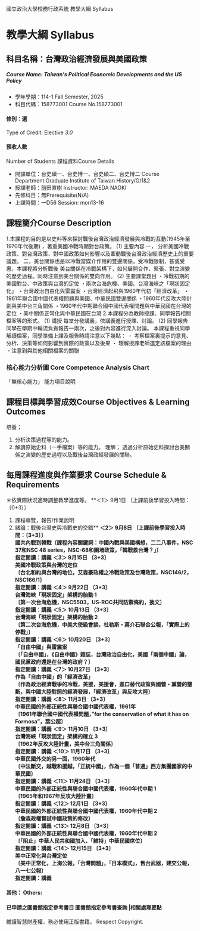 國立政治大學校務行政系統 教學大綱 Syllabus
# 教學大綱 Syllabus
##  科目名稱：台灣政治經濟發展與美國政策
#####  Course Name: Taiwan's Political Economic Developments and the US Policy
  * 學年學期：114-1 Fall Semester, 2025 
  * 科目代碼：158773001 Course No.158773001
#### 修別：選
Type of Credit: Elective 
_3.0_
#### 預收人數
Number of Students
課程資料Course Details
  * 開課單位：台史碩一、台史博一、台史碩二、台史博二 Course Department:Graduate Institute of Taiwan History/G/1&2 
  * 授課老師：前田直樹 Instructor: MAEDA NAOKI 
  * 先修科目：無Prerequisite(N/A)
  * 上課時間：一D56 Session: mon13-16
##  課程簡介Course Description
1.本課程的目的是以史料等來探討戰後台灣政治經濟發展與冷戰的互動(1945年至1970年代後期) ，著重美國冷戰時期對台政策。
(1) 主要內容
一， 分析美國冷戰政策、對台灣政策、對中國政策如何影響以及牽動戰後台灣政治經濟歷史上的重要議題，
二，美台關係也是以冷戰當媒介作用的雙邊關係，受冷戰限制，甚或受惠，本課程將分析戰後 美台關係在冷戰架構下，如何展開合作、緊張、對立演變的歷史過程。同時注意到美台關係的雙向作用。
(2) 主要課堂題目
・冷戰初期的美國對台、中政策與台灣的定位
・兩次台海危機、美國、台灣海峽之「現狀固定化」
・台灣政治自由化與雷震案
・台灣經濟起飛與1960年代初「經濟改革」
・1961年聯合國中國代表權問題與美國、中華民國雙邊關係
・1960年代反攻大陸計劃與美中台三角關係
・1960年代中期聯合國中國代表權問題與中華民國在台灣的定位
・美中關係正常化與中華民國在台灣
2.本課程分為教師授課、同學報告相關檔案等的形式。
(1) 講授
每堂分發講義，依講義進行授課、討論。
(2) 同學報告
同學在學期中輪流負責報告一兩次，之後對內容進行深入討論。
本課程重視同學解讀檔案，同學準備上課及報告時請注意以下幾點：
・ 考察檔案裏提示的意見、分析、決策等如何影響到實際的政策以及後果
・ 理解授課老師選定該檔案的理由
・注意到與其他相關檔案的關聯
###  核心能力分析圖 Core Competence Analysis Chart
「無核心能力」 
能力項目說明
##  課程目標與學習成效Course Objectives & Learning Outcomes 
培養；
1. 分析決策過程等的能力。
2. 解讀原始史料（一手檔案）等的能力。
理解；
透過分析原始史料探討台美關係之演變的歷史過程以及戰後台灣政經發展的關聯。
##  每周課程進度與作業要求 Course Schedule & Requirements
＊依實際狀況適時調整教學進度等。
**＜1＞ 9月1日 〔上課前後學習投入時間：〔0+3〕〕  
1. 課程導覽，報告/作業說明  
2. 緒論：戰後台灣史與冷戰史的交錯**
**＜2＞ 9月8日 〔上課前後學習投入時間：〔3+3〕〕  
國共內戰到韓戰〔課程內容關鍵詞：中國內戰與美國構想，二二八事件，NSC 37和NSC 48 series，NSC-68和圍堵政策，「韓戰救台灣？」〕  
指定閱讀：講義**
**＜3＞ 9月15日 〔3+3〕  
美國冷戰政策與台灣的定位  
〔台北和約與台灣的地位，艾森豪政權之冷戰政策及台灣政策，NSC146/2，NSC166/1〕  
指定閱讀：講義**
**＜4＞ 9月22日 〔3+3〕  
台灣海峽「現狀固定」架構的胎動 1  
〔第一次台海危機，NSC5503，US-ROC共同防禦條約，換文〕  
指定閱讀：講義**
**＜5＞ 10月13日 〔3+3〕  
台灣海峽「現狀固定」架構的胎動 2  
〔第二次台海危機，中美大使級會談，杜勒斯・蔣介石聯合公報，「實際上的停戰」〕  
指定閱讀：講義**
**＜6＞ 10月20日 〔3+3〕  
「自由中國」與雷震案  
〔「自由中國」，《自由中國》雜誌，台灣政治自由化，美國「兩個中國」論，國民黨政府還是在台灣的政府？〕  
指定閱讀：講義**
**＜7＞ 10月27日 〔3+3〕  
作為「自由中國」的「經濟改革」  
〔作為政治經濟戰爭的冷戰，美援，美援會，進口替代政策與國營・黨營的壟斷，與中國大陸對照的經濟發展，「經濟改革」與反攻大陸〕  
指定閱讀：講義**
**＜8＞ 11月3日 〔3+3〕  
中華民國的外部正統性與聯合國中國代表權，1961年  
〔1961年聯合國中國代表權問題，”for the conservation of what it has on Formosa”，葉公超〕  
指定閱讀：講義**
**＜9＞ 11月10日 〔3+3〕  
台灣海峽「現狀固定」架構的確立 3  
〔1962年反攻大陸計畫，美中台三角關係〕  
指定閱讀：講義**
**＜10＞ 11月17日 〔3+3〕  
中華民國外交的另一面，1960年代  
〔中法斷交，越戰和援越，「正統中國」，作為一個「普通」西方集團國家的中華民國〕  
指定閱讀：講義**
**＜11＞ 11月24日 〔3+3〕  
中華民國的外部正統性與聯合國中國代表權，1960年代中期 1  
〔1965年和1967年反攻大陸計畫〕  
指定閱讀：講義**
**＜12＞ 12月1日 〔3+3〕  
中華民國的外部正統性與聯合國中國代表權，1960年代中期 2  
〔詹森政權嘗試中國政策的修改〕  
指定閱讀：講義**
**＜13＞ 12月8日 〔3+3〕  
中華民國的外部正統性與聯合國中國代表權，1960年代中期 2  
〔「阻止」中華人民共和國加入、「維持」中華民國席位〕  
指定閱讀：講義**
**＜14＞ 12月15日 〔3+3〕  
美中正常化與台灣定位  
〔美中正常化，上海公報，「台灣問題」，「日本模式」，售台武器，建交公報，八一七公報〕  
指定閱讀：講義**
####  其他： Others:
####  已申請之圖書館指定參考書目  圖書館指定參考書查詢 |相關處理要點
維護智慧財產權，務必使用正版書籍。 Respect Copyright.